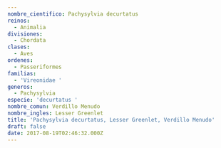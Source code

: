 ```yaml
---
nombre_cientifico: Pachysylvia decurtatus
reinos:
  - Animalia
divisiones:
  - Chordata
clases:
  - Aves
ordenes:
  - Passeriformes
familias:
  - 'Vireonidae '
generos:
  - Pachysylvia
especie: 'decurtatus '
nombre_comun: Verdillo Menudo
nombre_ingles: Lesser Greenlet
title: 'Pachysylvia decurtatus, Lesser Greenlet, Verdillo Menudo'
draft: false
date: 2017-08-19T02:46:32.000Z
---
```


